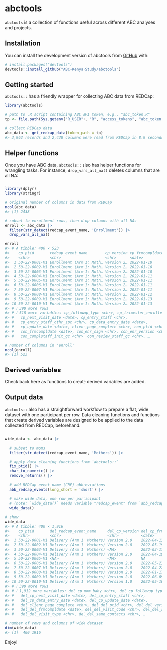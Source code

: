 
<!-- README.md is generated from README.Rmd. Please edit that file -->

# abctools

<!-- badges: start -->
<!-- badges: end -->

`abctools` is a collection of functions useful across different ABC
analyses and projects.

## Installation

You can install the development version of abctools from
[GitHub](https://github.com/) with:

``` r
# install.packages("devtools")
devtools::install_github("ABC-Kenya-Study/abctools")
```

## Getting started

`abctools::` has a friendly wrapper for collecting ABC data from REDCap:

``` r
library(abctools)

# path to .R script containing ABC API token, e.g., "abc_token.R"
tp <- file.path(Sys.getenv("R_USER"), "R", "access_tokens", "abc_token.R")

# collect REDCap data
abc_data <- get_redcap_data(token_path = tp)
#> 3,962 records and 2,438 columns were read from REDCap in 8.9 seconds.  The http status code was 200.
```

## Helper functions

Once you have ABC data, `abctools::` also has helper functions for
wrangling tasks. For instance, `drop_vars_all_na()` deletes columns that
are all NA:

``` r

library(dplyr)
library(stringr)

# original number of columns in data from REDCap
ncol(abc_data)
#> [1] 2438

# subset to enrollment rows, then drop columns with all NAs
enroll <- abc_data |>
  filter(str_detect(redcap_event_name, 'Enrollment')) |>
  drop_vars_all_na()

enroll
#> # A tibble: 400 × 523
#>    cp_ptid       redcap_event_name        cp_version cp_frmcompldate cp_mom_baby
#>    <chr>         <chr>                    <chr>      <date>          <chr>      
#>  1 50-22-0001-M1 Enrollment (Arm 1: Moth… Version 2… 2022-01-10      Mom        
#>  2 50-22-0002-M1 Enrollment (Arm 1: Moth… Version 2… 2022-01-10      Mom        
#>  3 50-22-0003-M1 Enrollment (Arm 1: Moth… Version 2… 2022-01-10      Mom        
#>  4 50-22-0004-M1 Enrollment (Arm 1: Moth… Version 2… 2022-01-11      Mom        
#>  5 50-22-0005-M1 Enrollment (Arm 1: Moth… Version 2… 2022-01-11      Mom        
#>  6 50-22-0006-M1 Enrollment (Arm 1: Moth… Version 2… 2022-01-11      Mom        
#>  7 50-22-0007-M1 Enrollment (Arm 1: Moth… Version 2… 2022-01-11      Mom        
#>  8 50-22-0008-M1 Enrollment (Arm 1: Moth… Version 2… 2022-01-12      Mom        
#>  9 50-22-0009-M1 Enrollment (Arm 1: Moth… Version 2… 2022-01-13      Mom        
#> 10 50-22-0010-M1 Enrollment (Arm 1: Moth… Version 2… 2022-01-13      Mom        
#> # ℹ 390 more rows
#> # ℹ 518 more variables: cp_followup_type <chr>, cp_trimester_enrolled <chr>,
#> #   cp_next_visit_date <date>, cp_entry_staff <chr>,
#> #   cp_entry_staff_othr_spc <chr>, cp_data_entry_date <date>,
#> #   cp_update_date <date>, client_page_complete <chr>, con_ptid <chr>,
#> #   con_frmcompldate <date>, con_enr_sign <chr>, con_enr_version <chr>,
#> #   con_complstaff_init_qc <chr>, con_review_staff_qc <chr>, …

# number of columns in 'enroll'
ncol(enroll)
#> [1] 523
```

## Derived variables

Check back here as functions to create derived variables are added.

## Output data

`abctools::` also has a straightforward workflow to prepare a flat, wide
dataset with one participant per row. Data cleaning functions and
functions that create derived variables are designed to be applied to
the data collected from REDCap, beforehand.

``` r

wide_data <- abc_data |> 
  
  # subset to moms
  filter(str_detect(redcap_event_name, 'Mothers')) |> 
  
  # apply data cleaning functions from `abctools::`
  fix_ptid() |>
  char_to_numeric() |>
  remove_returns() |>
  
  # add REDCap event name (CRF) abbreviations
  abb_redcap_events(long_short = 'short') |> 
  
  # make wide data, one row per participant 
  # (note: `wide_data()` needs variable "redcap_event" from `abb_redcap_events()`)
  wide_data()

# show
wide_data
#> # A tibble: 400 × 1,916
#>    cp_ptid       del_redcap_event_name     del_cp_version del_cp_frmcompldate
#>    <chr>         <chr>                     <chr>          <date>             
#>  1 50-22-0001-M1 Delivery (Arm 1: Mothers) Version 2.0    2022-04-13         
#>  2 50-22-0002-M1 Delivery (Arm 1: Mothers) Version 2.0    2022-05-19         
#>  3 50-22-0003-M1 Delivery (Arm 1: Mothers) <NA>           2022-03-17         
#>  4 50-22-0004-M1 Delivery (Arm 1: Mothers) Version 2.0    2022-04-19         
#>  5 50-22-0005-M1 <NA>                      <NA>           NA                 
#>  6 50-22-0006-M1 Delivery (Arm 1: Mothers) Version 2.0    2022-05-23         
#>  7 50-22-0007-M1 Delivery (Arm 1: Mothers) Version 2.0    2022-04-22         
#>  8 50-22-0008-M1 Delivery (Arm 1: Mothers) Version 2.0    2022-01-17         
#>  9 50-22-0009-M1 Delivery (Arm 1: Mothers) Version 2.0    2022-06-09         
#> 10 50-22-0010-M1 Delivery (Arm 1: Mothers) Version 1.0    2022-05-10         
#> # ℹ 390 more rows
#> # ℹ 1,912 more variables: del_cp_mom_baby <chr>, del_cp_followup_type <chr>,
#> #   del_cp_next_visit_date <date>, del_cp_entry_staff <chr>,
#> #   del_cp_data_entry_date <date>, del_cp_update_date <date>,
#> #   del_client_page_complete <chr>, del_del_ptid <chr>, del_del_version <chr>,
#> #   del_del_frmcompldate <date>, del_del_visit_code <chr>, del_del_site <chr>,
#> #   del_del_visit_type <chr>, del_del_same_contacts <chr>, …

# number of rows and columns of wide dataset
dim(wide_data)
#> [1]  400 1916
```

Enjoy!
